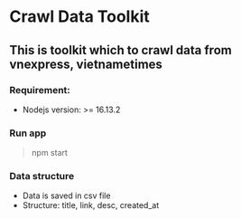 # Crawl Data Toolkit

## This is toolkit which to crawl data from vnexpress, vietnametimes

### Requirement:

-   Nodejs version: >= 16.13.2

### Run app

> npm start

### Data structure

-   Data is saved in csv file
-   Structure: title, link, desc, created_at
